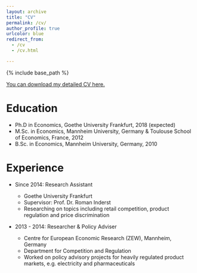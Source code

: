 ```yaml
---
layout: archive
title: "CV"
permalink: /cv/
author_profile: true
urlcolor: blue
redirect_from:
  - /cv
  - /cv.html

---
```


{% include base_path %}


[You can download my detailed CV here.](http://kotsche.github.io/files/CV_Homepage.pdf)


Education
======

* Ph.D in Economics, Goethe University Frankfurt, 2018 (expected)
* M.Sc. in Economics, Mannheim University, Germany &
Toulouse School of Economics, France, 2012
* B.Sc. in Economics, Mannheim University, Germany, 2010

Experience
======
* Since 2014: Research Assistant
  * Goethe University Frankfurt
  * Supervisor: Prof. Dr. Roman Inderst
  * Researching on topics including retail competition, product
    regulation and price discrimination


* 2013 - 2014: Researcher & Policy Adviser
  * Centre for European Economic Research (ZEW),
    Mannheim, Germany
  * Department for Competition and Regulation
  * Worked on policy advisory projects for heavily regulated product markets, e.g.
    electricity and pharmaceuticals

  
